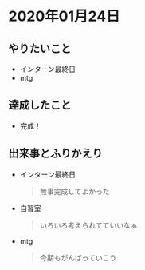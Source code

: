 # 2020年01月24日

## やりたいこと

- インターン最終日
- mtg

## 達成したこと

- 完成！

## 出来事とふりかえり

- インターン最終日
  > 無事完成してよかった
- 自習室
  > いろいろ考えられてていいなぁ
- mtg
  > 今期もがんばっていこう
